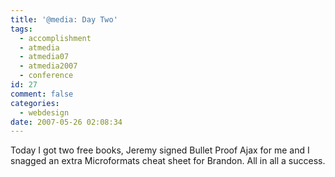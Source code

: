 ```yaml
---
title: '@media: Day Two'
tags:
  - accomplishment
  - atmedia
  - atmedia07
  - atmedia2007
  - conference
id: 27
comment: false
categories:
  - webdesign
date: 2007-05-26 02:08:34
---
```


Today I got two free books, Jeremy signed Bullet Proof Ajax for me and I snagged an extra Microformats cheat sheet for Brandon.  All in all a success.